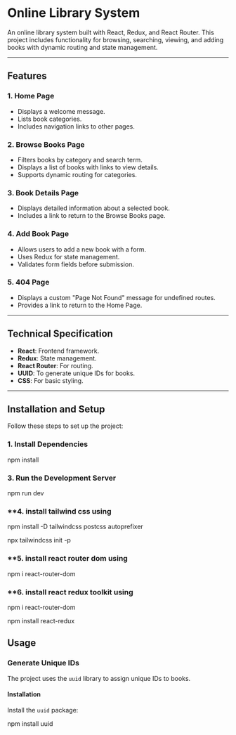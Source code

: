 # Online Library System

An online library system built with React, Redux, and React Router. This project includes functionality for browsing, searching, viewing, and adding books with dynamic routing and state management.

---

## **Features**

### **1. Home Page**

- Displays a welcome message.
- Lists book categories.
- Includes navigation links to other pages.

### **2. Browse Books Page**

- Filters books by category and search term.
- Displays a list of books with links to view details.
- Supports dynamic routing for categories.

### **3. Book Details Page**

- Displays detailed information about a selected book.
- Includes a link to return to the Browse Books page.

### **4. Add Book Page**

- Allows users to add a new book with a form.
- Uses Redux for state management.
- Validates form fields before submission.

### **5. 404 Page**

- Displays a custom "Page Not Found" message for undefined routes.
- Provides a link to return to the Home Page.

---

## **Technical Specification**

- **React**: Frontend framework.
- **Redux**: State management.
- **React Router**: For routing.
- **UUID**: To generate unique IDs for books.
- **CSS**: For basic styling.

---

## **Installation and Setup**

Follow these steps to set up the project:

### **1. Install Dependencies**

npm install

### **3. Run the Development Server**

npm run dev

### \*\*4. install tailwind css using

npm install -D tailwindcss postcss autoprefixer

npx tailwindcss init -p

### \*\*5. install react router dom using

npm i react-router-dom

### \*\*6. install react redux toolkit using

npm i react-router-dom

npm install react-redux

## **Usage**

### **Generate Unique IDs**

The project uses the `uuid` library to assign unique IDs to books.

#### **Installation**

Install the `uuid` package:

npm install uuid
